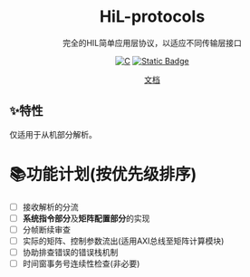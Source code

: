 <p align="center">
 <h1 align="center">HiL-protocols</h1>
 <p align="center">完全的HIL简单应用层协议，以适应不同传输层接口</p>
</p>

<p align="center">
    <a href="https://github.com/anuraghazra/github-readme-stats/graphs/contributors"><img alt="C" src="https://img.shields.io/badge/C-00599C.svg?logo=c&logoColor=white" /></a>
    <a href="https://mit-license.org"><img alt="Static Badge" src="https://img.shields.io/badge/license%20-%20MIT%20-%20blue" /></a>
</p>

<p align="center">
    <a href="https://wiki.yono233.cn/HiLBase/zh_hans/">文档</a>
</p>

## ✨特性

仅适用于从机部分解析。

# 📚功能计划(按优先级排序)

- [ ] 接收解析的分流
- [ ] **系统指令部分**及**矩阵配置部分**的实现
- [ ] 分帧断续审查
- [ ] 实际的矩阵、控制参数流出(适用AXI总线至矩阵计算模块)
- [ ] 协助排查错误的错误栈机制
- [ ] 时间窗事务号连续性检查(非必要)
